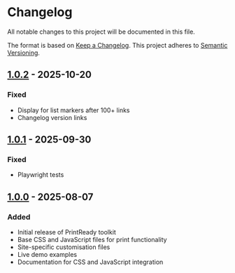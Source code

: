 # Changelog

All notable changes to this project will be documented in this file.

The format is based on [Keep a Changelog](https://keepachangelog.com/en/1.0.0/). This project adheres to [Semantic Versioning](https://semver.org/spec/v2.0.0.html).

## [1.0.2] - 2025-10-20
### Fixed
- Display for list markers after 100+ links     
- Changelog version links

[1.0.2]: https://github.com/GOVTNZ/print-ready/compare/v1.0.1...v1.0.2

## [1.0.1] - 2025-09-30
### Fixed
- Playwright tests

[1.0.1]: https://github.com/GOVTNZ/print-ready/compare/v1.0.0...v1.0.1

## [1.0.0] - 2025-08-07
### Added
- Initial release of PrintReady toolkit
- Base CSS and JavaScript files for print functionality
- Site-specific customisation files
- Live demo examples
- Documentation for CSS and JavaScript integration

[1.0.0]: https://github.com/GOVTNZ/print-ready/releases/tag/v1.0.0
